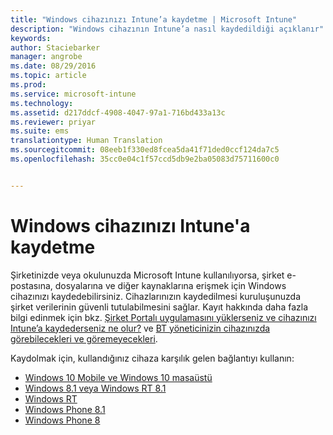 ```yaml
---
title: "Windows cihazınızı Intune’a kaydetme | Microsoft Intune"
description: "Windows cihazının Intune’a nasıl kaydedildiği açıklanır"
keywords: 
author: Staciebarker
manager: angrobe
ms.date: 08/29/2016
ms.topic: article
ms.prod: 
ms.service: microsoft-intune
ms.technology: 
ms.assetid: d217ddcf-4908-4047-97a1-716bd433a13c
ms.reviewer: priyar
ms.suite: ems
translationtype: Human Translation
ms.sourcegitcommit: 08eeb1f330ed8fcea5da41f71ded0ccf124da7c5
ms.openlocfilehash: 35cc0e04c1f57ccd5db9e2ba05083d75711600c0


---
```



# Windows cihazınızı Intune'a kaydetme

Şirketinizde veya okulunuzda Microsoft Intune kullanılıyorsa, şirket e-postasına, dosyalarına ve diğer kaynaklarına erişmek için Windows cihazınızı kaydedebilirsiniz. Cihazlarınızın kaydedilmesi kuruluşunuzda şirket verilerinin güvenli tutulabilmesini sağlar. Kayıt hakkında daha fazla bilgi edinmek için bkz. [Şirket Portalı uygulamasını yüklerseniz ve cihazınızı Intune’a kaydederseniz ne olur?](what-happens-if-you-install-the-company-portal-app-and-enroll-your-device-in-intune-windows.md) ve [BT yöneticinizin cihazınızda görebilecekleri ve göremeyecekleri](what-can-your-it-administrator-see-when-you-enroll-your-device-in-intune-windows.md).

Kaydolmak için, kullandığınız cihaza karşılık gelen bağlantıyı kullanın:



-  [Windows 10 Mobile ve Windows 10 masaüstü](enroll-your-w10-phone-or-w10-pc-windows.md)
-  [Windows 8.1 veya Windows RT 8.1](enroll-your-w81-or-rt81-windows.md)
-  [Windows RT](enroll-your-rt-windows.md)
-  [Windows Phone 8.1](enroll-your-wp81-windows.md)
-  [Windows Phone 8](enroll-your-wp8-windows.md)





<!--HONumber=Aug16_HO5-->


